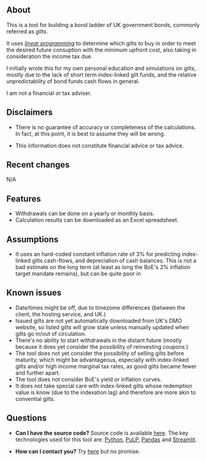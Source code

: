 ## About

This is a tool for building a bond ladder of UK government bonds, commonly referred as _gilts_.

It uses _[linear
programming](https://en.wikipedia.org/wiki/Linear_programming)_ to determine which gilts to buy in order to meet the desired future consuption with the minimum upfront cost, also taking in consideration the income tax due.

I initially wrote this for my own personal education and simulations on gilts, mostly due to the lack of short term index-linked gilt funds, and the relative unpredictability of bond funds cash flows in general.

I am not a financial or tax adviser.

## Disclaimers

* There is no guarantee of accuracy or completeness of the calculations.
  In fact, at this point, it is best to assume they will be wrong.

* This information does not constitute financial advice or tax advice.

## Recent changes

N/A

## Features

* Withdrawals can be done on a yearly or monthly basis.
* Calculation results can be downloaded as an Excel spreadsheet.

## Assumptions

* It uses an hard-coded constant inflation rate of 3% for predicting index-linked gilts cash-flows, and depreciation of cash balances.  This is not a bad estimate on the long term (at least as long the BoE's 2% inflation target mandate remains), but can be quite poor in

## Known issues

* Date/times might be off, due to timezome differences (between the client, the hosting service, and UK.)
* Issued gilts are not yet automatically downloaded from UK's DMO website, so listed gilts will grow stale unless manually updated when gilts go in/out of circulation.
* There's no ability to start withdrawals in the distant future (mostly because it does yet consider the possibility of reinvesting coupons.)
* The tool does not yet consider the possibility of selling gilts before maturity, which might be advantageous, especially with index-linked gilts and/or high income marginal tax rates, as good gilts became fewer and further apart.
* The tool does not consider BoE's yield or inflation curves.
* It does not take special care with index-linked gilts whose redemption value is know (due to the indexation lag) and therefore are more akin to convential gilts.

## Questions

* **Can I have the source code?**  Source code is available [here](https://github.com/LateGenXer/finance/).  The key technologies used for this tool are: [Python](https://www.python.org/), [PuLP](https://coin-or.github.io/pulp/), [Pandas](https://pandas.pydata.org/) and [Streamlit](https://streamlit.io/).

* **How can I contact you?**  Try [here](https://github.com/LateGenXer/finance/discussions) but no promise.
